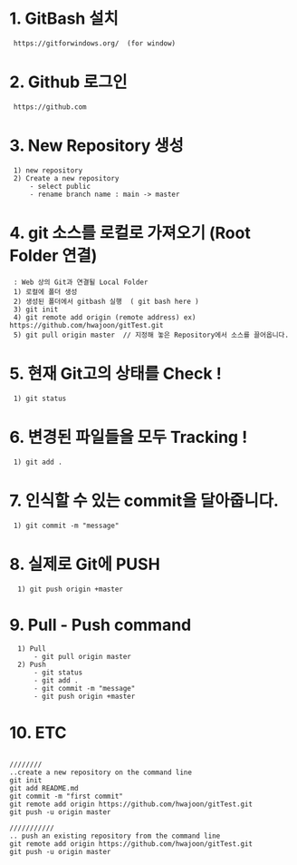# 1. GitBash 설치
     https://gitforwindows.org/  (for window) 
# 2. Github 로그인
     https://github.com
# 3. New Repository 생성
     1) new repository
     2) Create a new repository
         - select public
         - rename branch name : main -> master
# 4. git 소스를 로컬로 가져오기 (Root Folder 연결)
     : Web 상의 Git과 연결될 Local Folder
     1) 로컬에 폴더 생성
     2) 생성된 폴더에서 gitbash 실행  ( git bash here )
     3) git init
     4) git remote add origin (remote address) ex) https://github.com/hwajoon/gitTest.git
     5) git pull origin master  // 지정해 놓은 Repository에서 소스를 끌어옵니다.
# 5. 현재 Git고의 상태를 Check !
     1) git status
# 6. 변경된 파일들을 모두 Tracking  !
     1) git add .
# 7. 인식할 수 있는 commit을 달아줍니다.
     1) git commit -m "message"
# 8. 실제로 Git에 PUSH
      1) git push origin +master

# 9. Pull - Push command
      1) Pull
          - git pull origin master
      2) Push
          - git status
          - git add .
          - git commit -m "message"
          - git push origin +master 

# 10. ETC
<pre><code>
////////
..create a new repository on the command line
git init
git add README.md
git commit -m "first commit"
git remote add origin https://github.com/hwajoon/gitTest.git
git push -u origin master

///////////
.. push an existing repository from the command line
git remote add origin https://github.com/hwajoon/gitTest.git
git push -u origin master
</code></pre>
